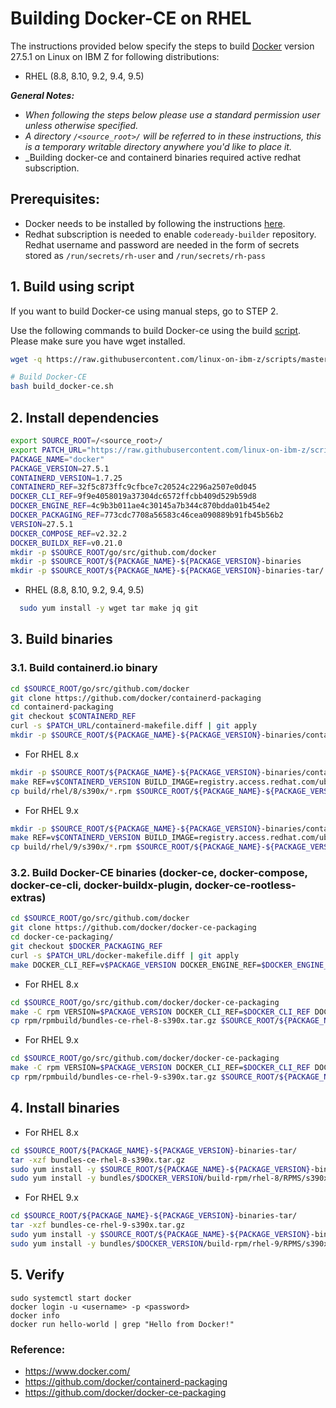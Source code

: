 # Building Docker-CE on RHEL

The instructions provided below specify the steps to build [Docker](https://www.docker.com/) version 27.5.1 on Linux on IBM Z for following distributions:

* RHEL (8.8, 8.10, 9.2, 9.4, 9.5)

_**General Notes:**_

* _When following the steps below please use a standard permission user unless otherwise specified._
* _A directory `/<source_root>/` will be referred to in these instructions, this is a temporary writable directory anywhere you'd like to place it._
* _Building docker-ce and containerd binaries required active redhat subscription.

## Prerequisites:

* Docker needs to be installed by following the instructions [here](https://docs.docker.com/engine/install/#server).
* Redhat subscription is needed to enable `codeready-builder` repository. Redhat username and password are needed in the form of secrets stored as `/run/secrets/rh-user` and `/run/secrets/rh-pass`

## 1. Build using script

If you want to build Docker-ce using manual steps, go to STEP 2.

Use the following commands to build Docker-ce using the build [script](https://github.com/linux-on-ibm-z/scripts/tree/master/Docker-ce). Please make sure you have wget installed.

```bash
wget -q https://raw.githubusercontent.com/linux-on-ibm-z/scripts/master/Docker-ce/27.5.1/build_docker_ce.sh

# Build Docker-CE
bash build_docker-ce.sh
```

## 2. Install dependencies

  ```bash
  export SOURCE_ROOT=/<source_root>/
  export PATCH_URL="https://raw.githubusercontent.com/linux-on-ibm-z/scripts/master/Docker-ce/27.5.1/patch"
  PACKAGE_NAME="docker"
  PACKAGE_VERSION=27.5.1
  CONTAINERD_VERSION=1.7.25
  CONTAINERD_REF=32f5c873ffc9cfbce7c20524c2296a2507e0d045
  DOCKER_CLI_REF=9f9e4058019a37304dc6572ffcbb409d529b59d8
  DOCKER_ENGINE_REF=4c9b3b011ae4c30145a7b344c870bdda01b454e2
  DOCKER_PACKAGING_REF=773cdc7708a56583c46cea090889b91fb45b56b2
  VERSION=27.5.1
  DOCKER_COMPOSE_REF=v2.32.2
  DOCKER_BUILDX_REF=v0.21.0
  mkdir -p $SOURCE_ROOT/go/src/github.com/docker
  mkdir -p $SOURCE_ROOT/${PACKAGE_NAME}-${PACKAGE_VERSION}-binaries
  mkdir -p $SOURCE_ROOT/${PACKAGE_NAME}-${PACKAGE_VERSION}-binaries-tar/
  ```

  * RHEL (8.8, 8.10, 9.2, 9.4, 9.5)
  ```bash
    sudo yum install -y wget tar make jq git
  ```


## 3. Build binaries
### 3.1. Build containerd.io binary

```bash
cd $SOURCE_ROOT/go/src/github.com/docker
git clone https://github.com/docker/containerd-packaging
cd containerd-packaging
git checkout $CONTAINERD_REF
curl -s $PATCH_URL/containerd-makefile.diff | git apply
mkdir -p $SOURCE_ROOT/${PACKAGE_NAME}-${PACKAGE_VERSION}-binaries/containerd/
```

- For RHEL 8.x
```bash
mkdir -p $SOURCE_ROOT/${PACKAGE_NAME}-${PACKAGE_VERSION}-binaries/containerd/rhel-8
make REF=v$CONTAINERD_VERSION BUILD_IMAGE=registry.access.redhat.com/ubi8/ubi
cp build/rhel/8/s390x/*.rpm $SOURCE_ROOT/${PACKAGE_NAME}-${PACKAGE_VERSION}-binaries/containerd/rhel-8/
```

- For RHEL 9.x
```bash
mkdir -p $SOURCE_ROOT/${PACKAGE_NAME}-${PACKAGE_VERSION}-binaries/containerd/rhel-9
make REF=v$CONTAINERD_VERSION BUILD_IMAGE=registry.access.redhat.com/ubi9/ubi
cp build/rhel/9/s390x/*.rpm $SOURCE_ROOT/${PACKAGE_NAME}-${PACKAGE_VERSION}-binaries/containerd/rhel-9/
```
### 3.2. Build Docker-CE binaries (docker-ce, docker-compose, docker-ce-cli, docker-buildx-plugin, docker-ce-rootless-extras)

```bash
cd $SOURCE_ROOT/go/src/github.com/docker
git clone https://github.com/docker/docker-ce-packaging
cd docker-ce-packaging/
git checkout $DOCKER_PACKAGING_REF
curl -s $PATCH_URL/docker-makefile.diff | git apply
make DOCKER_CLI_REF=v$PACKAGE_VERSION DOCKER_ENGINE_REF=$DOCKER_ENGINE_REF DOCKER_PACKAGING_REF=$DOCKER_PACKAGING_REF DOCKER_COMPOSE_REF=$DOCKER_COMPOSE_REF DOCKER_BUILDX_REF=$DOCKER_BUILDX_REF checkout
```

- For RHEL 8.x
```bash
cd $SOURCE_ROOT/go/src/github.com/docker/docker-ce-packaging
make -C rpm VERSION=$PACKAGE_VERSION DOCKER_CLI_REF=$DOCKER_CLI_REF DOCKER_ENGINE_REF=$DOCKER_ENGINE_REF DOCKER_PACKAGING_REF=$DOCKER_PACKAGING_REF DOCKER_COMPOSE_REF=$DOCKER_COMPOSE_REF DOCKER_BUILDX_REF=$DOCKER_BUILDX_REF rpmbuild/bundles-ce-rhel-8-s390x.tar.gz
cp rpm/rpmbuild/bundles-ce-rhel-8-s390x.tar.gz $SOURCE_ROOT/${PACKAGE_NAME}-${PACKAGE_VERSION}-binaries-tar/
```

- For RHEL 9.x
```bash
cd $SOURCE_ROOT/go/src/github.com/docker/docker-ce-packaging
make -C rpm VERSION=$PACKAGE_VERSION DOCKER_CLI_REF=$DOCKER_CLI_REF DOCKER_ENGINE_REF=$DOCKER_ENGINE_REF DOCKER_PACKAGING_REF=$DOCKER_PACKAGING_REF DOCKER_COMPOSE_REF=$DOCKER_COMPOSE_REF DOCKER_BUILDX_REF=$DOCKER_BUILDX_REF rpmbuild/bundles-ce-rhel-9-s390x.tar.gz
cp rpm/rpmbuild/bundles-ce-rhel-9-s390x.tar.gz $SOURCE_ROOT/${PACKAGE_NAME}-${PACKAGE_VERSION}-binaries-tar/
```

## 4. Install binaries

- For RHEL 8.x
```bash
cd $SOURCE_ROOT/${PACKAGE_NAME}-${PACKAGE_VERSION}-binaries-tar/
tar -xzf bundles-ce-rhel-8-s390x.tar.gz
sudo yum install -y $SOURCE_ROOT/${PACKAGE_NAME}-${PACKAGE_VERSION}-binaries/containerd/rhel-8/containerd.io-${CONTAINERD_VERSION}-3.1.el8.s390x.rpm
sudo yum install -y bundles/$DOCKER_VERSION/build-rpm/rhel-8/RPMS/s390x/*.rpm
```

- For RHEL 9.x
```bash
cd $SOURCE_ROOT/${PACKAGE_NAME}-${PACKAGE_VERSION}-binaries-tar/
tar -xzf bundles-ce-rhel-9-s390x.tar.gz
sudo yum install -y $SOURCE_ROOT/${PACKAGE_NAME}-${PACKAGE_VERSION}-binaries/containerd/rhel-9/containerd.io-${CONTAINERD_VERSION}-3.1.el9.s390x.rpm
sudo yum install -y bundles/$DOCKER_VERSION/build-rpm/rhel-9/RPMS/s390x/*.rpm
```
## 5. Verify
```
sudo systemctl start docker
docker login -u <username> -p <password>
docker info
docker run hello-world | grep "Hello from Docker!"
```

### Reference:

- https://www.docker.com/
- https://github.com/docker/containerd-packaging
- https://github.com/docker/docker-ce-packaging
